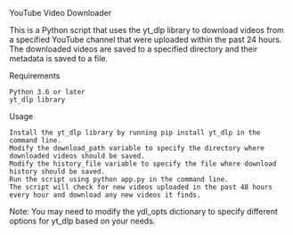 YouTube Video Downloader

This is a Python script that uses the yt_dlp library to download videos from a specified YouTube channel that were uploaded within the past 24 hours. The downloaded videos are saved to a specified directory and their metadata is saved to a file.

Requirements

    Python 3.6 or later
    yt_dlp library

Usage

    Install the yt_dlp library by running pip install yt_dlp in the command line.
    Modify the download_path variable to specify the directory where downloaded videos should be saved.
    Modify the history_file variable to specify the file where download history should be saved.
    Run the script using python app.py in the command line.
    The script will check for new videos uploaded in the past 48 hours every hour and download any new videos it finds.

Note: You may need to modify the ydl_opts dictionary to specify different options for yt_dlp based on your needs.


